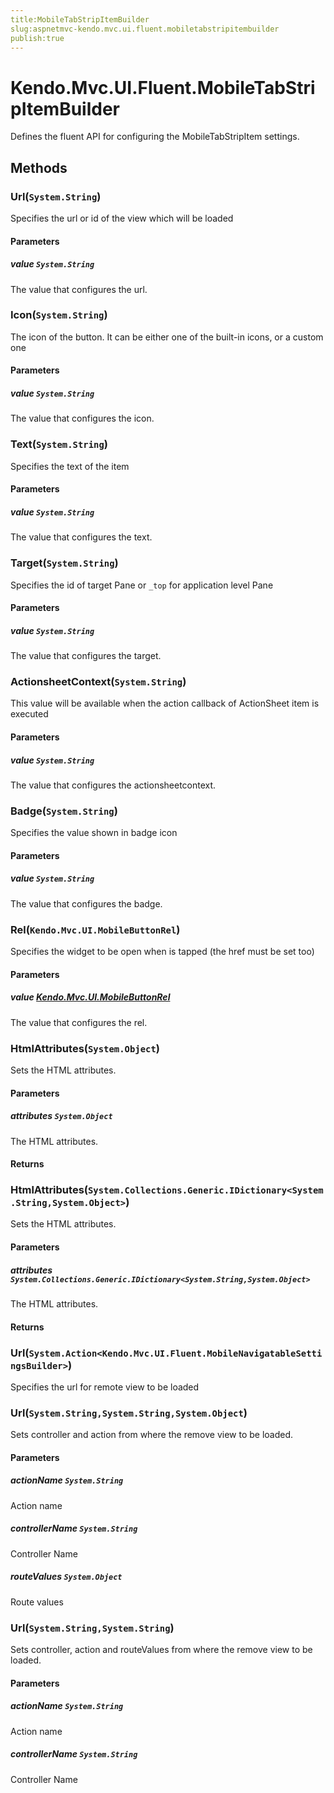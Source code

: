 ```yaml
---
title:MobileTabStripItemBuilder
slug:aspnetmvc-kendo.mvc.ui.fluent.mobiletabstripitembuilder
publish:true
---
```


# Kendo.Mvc.UI.Fluent.MobileTabStripItemBuilder
Defines the fluent API for configuring the MobileTabStripItem settings.



## Methods

### Url(`System.String`)
Specifies the url or id of the view which will be loaded


#### Parameters

##### value `System.String`
The value that configures the url.





### Icon(`System.String`)
The icon of the button. It can be either one of the built-in icons, or a custom one


#### Parameters

##### value `System.String`
The value that configures the icon.





### Text(`System.String`)
Specifies the text of the item


#### Parameters

##### value `System.String`
The value that configures the text.





### Target(`System.String`)
Specifies the id of target Pane or `_top` for application level Pane


#### Parameters

##### value `System.String`
The value that configures the target.





### ActionsheetContext(`System.String`)
This value will be available when the action callback of ActionSheet item is executed


#### Parameters

##### value `System.String`
The value that configures the actionsheetcontext.





### Badge(`System.String`)
Specifies the value shown in badge icon


#### Parameters

##### value `System.String`
The value that configures the badge.





### Rel(`Kendo.Mvc.UI.MobileButtonRel`)
Specifies the widget to be open when is tapped (the href must be set too)


#### Parameters

##### value [Kendo.Mvc.UI.MobileButtonRel](/kendo-ui/api/wrappers/aspnet-mvc/Kendo.Mvc.UI/MobileButtonRel)
The value that configures the rel.





### HtmlAttributes(`System.Object`)
Sets the HTML attributes.


#### Parameters

##### attributes `System.Object`
The HTML attributes.



#### Returns




### HtmlAttributes(`System.Collections.Generic.IDictionary<System.String,System.Object>`)
Sets the HTML attributes.


#### Parameters

##### attributes `System.Collections.Generic.IDictionary<System.String,System.Object>`
The HTML attributes.



#### Returns




### Url(`System.Action<Kendo.Mvc.UI.Fluent.MobileNavigatableSettingsBuilder>`)
Specifies the url for remote view to be loaded





### Url(`System.String,System.String,System.Object`)
Sets controller and action from where the remove view to be loaded.


#### Parameters

##### actionName `System.String`
Action name

##### controllerName `System.String`
Controller Name

##### routeValues `System.Object`
Route values





### Url(`System.String,System.String`)
Sets controller, action and routeValues from where the remove view to be loaded.


#### Parameters

##### actionName `System.String`
Action name

##### controllerName `System.String`
Controller Name






